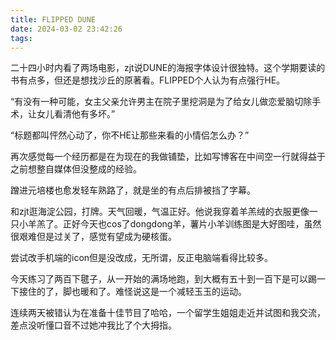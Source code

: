 ```yaml
---
title: FLIPPED DUNE
date: 2024-03-02 23:42:26
tags:
---
```

二十四小时内看了两场电影，zjt说DUNE的海报字体设计很独特。这个学期要读的书有点多，但还是想找沙丘的原著看。FLIPPED个人认为有点强行HE。

“有没有一种可能，女主父亲允许男主在院子里挖洞是为了给女儿做恋爱脑切除手术，让女儿看清他有多坏。”

“标题都叫怦然心动了，你不HE让那些来看的小情侣怎么办？”

再次感觉每一个经历都是在为现在的我做铺垫，比如写博客在中间空一行就得益于之前想整自媒体但没整成的经验。

蹭进元培楼也愈发轻车熟路了，就是坐的有点后排被挡了字幕。

和zjt逛海淀公园，打牌。天气回暖，气温正好。他说我穿着羊羔绒的衣服更像一只小羊羔了。正好今天也cos了dongdong羊，薯片小羊训练图是大好图哇，虽然很艰难但是过关了，感觉有望成为硬核蛋。

尝试改手机端的icon但是没改成，无所谓，反正电脑端看得比较多。

今天练习了两百下毽子，从一开始的满场地跑，到大概有五十到一百下是可以踢一下接住的了，脚也暖和了。难怪说这是一个减轻玉玉的运动。

连续两天被错认为在准备十佳节目了哈哈，一个留学生姐姐走近并试图和我交流，差点没听懂口音不过她冲我比了个大拇指。